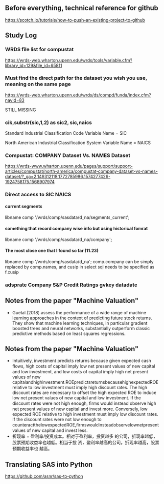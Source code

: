 ## Before everything, technical reference for github
https://scotch.io/tutorials/how-to-push-an-existing-project-to-github


## Study Log
### WRDS file list for compustat
https://wrds-web.wharton.upenn.edu/wrds/tools/variable.cfm?library_id=129&file_id=65811
### Must find the direct path for the dataset you wish you use, meaning on the same page
https://wrds-web.wharton.upenn.edu/wrds/ds/compd/funda/index.cfm?navId=83

STILL MISSING
### cik,substr(sic,1,2) as sic2, sic,naics
Standard Industrial Classification Code
Variable Name = SIC

North American Industrial Classification System
Variable Name = NAICS

### Compustat: COMPANY Dataset Vs. NAMES Dataset
https://wrds-www.wharton.upenn.edu/pages/support/support-articles/compustat/north-america/compustat-company-dataset-vs-names-dataset/?_ga=2.149312118.1772785986.1574277426-1924758175.1568907974

### Direct access to SIC NAICS
#### current segments
libname comp '/wrds/comp/sasdata/d_na/segments_current';
#### something that record company wise info but using historical fomrat
libname comp '/wrds/comp/sasdata/d_na/company';
#### The most close one that I found so far (11.23)
libname comp '/wrds/comp/sasdata/d_na';
comp.company can be simply replaced by comp.names, and cusip in select sql needs to be specified as f.cusip

### adsprate Company S&P Credit Ratings gvkey datadate 

## Notes from the paper "Machine Valuation"
- Guetal.(2018) assess the performance of a wide range of machine learning approaches in the context of predicting future stock returns. They show that machine learning techniques, in particular gradient boosted trees and neural networks, substantially outperform classic predictive methods based on least squares regressions.

## Notes from the paper "Machine Valuation"
- Intuitively, investment predicts returns because given expected cash ﬂows, high costs of capital imply low net present values of new capital and low investment, and low costs of capital imply high net present values of new capitalandhighinvestment.ROEpredictsreturnsbecausehighexpectedROE relative to low investment must imply high discount rates. The high discount rates are necessary to offset the high expected ROE to induce low net present values of new capital and low investment. If the discount rates were not high enough, ﬁrms would instead observe high net present values of new capital and invest more. Conversely, low expected ROE relative to high investment must imply low discount rates. If the discount rates were not low enough to counteractthelowexpectedROE,ﬁrmswouldinsteadobservelownetpresent values of new capital and invest less.
- 折现率 = 盈利率/投资成本。相对于盈利率，投资越多
的公司，折现率越低，股票预期收益率也越低。相当于投
资，盈利率越高的公司，折现率越高，股票预期收益率也
越高。

## Translating SAS into Python
https://github.com/asnr/sas-to-python







